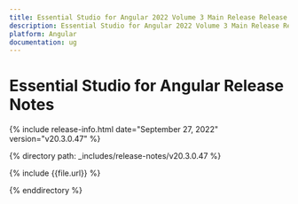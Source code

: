 ```yaml
---
title: Essential Studio for Angular 2022 Volume 3 Main Release Release Notes  
description: Essential Studio for Angular 2022 Volume 3 Main Release Release Notes  
platform: Angular
documentation: ug
---
```


# Essential Studio for Angular  Release Notes  

{% include release-info.html date="September 27, 2022"  version="v20.3.0.47" %} 

{% directory path: _includes/release-notes/v20.3.0.47 %}

{% include {{file.url}} %}

{% enddirectory %}